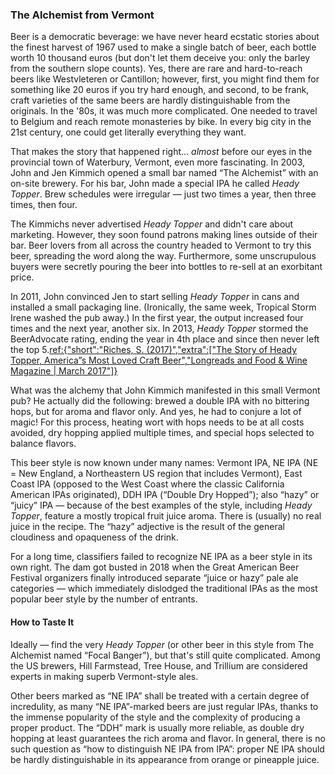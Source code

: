 ### The Alchemist from Vermont

Beer is a democratic beverage: we have never heard ecstatic stories about the finest harvest of 1967 used to make a single batch of beer, each bottle worth 10 thousand euros (but don't let them deceive you: only the barley from the southern slope counts). Yes, there are rare and hard-to-reach beers like Westvleteren or Cantillon; however, first, you might find them for something like 20 euros if you try hard enough, and second, to be frank, craft varieties of the same beers are hardly distinguishable from the originals. In the '80s, it was much more complicated. One needed to travel to Belgium and reach remote monasteries by bike. In every big city in the 21st century, one could get literally everything they want.

That makes the story that happened right… *almost* before our eyes in the provincial town of Waterbury, Vermont, even more fascinating. In 2003, John and Jen Kimmich opened a small bar named “The Alchemist” with an on-site brewery. For his bar, John made a special IPA he called *Heady Topper*. Brew schedules were irregular — just two times a year, then three times, then four.

The Kimmichs never advertised *Heady Topper* and didn't care about marketing. However, they soon found patrons making lines outside of their bar. Beer lovers from all across the country headed to Vermont to try this beer, spreading the word along the way. Furthermore, some unscrupulous buyers were secretly pouring the beer into bottles to re-sell at an exorbitant price.

In 2011, John convinced Jen to start selling *Heady Topper* in cans and installed a small packaging line. (Ironically, the same week, Tropical Storm Irene washed the pub away.) In the first year, the output increased four times and the next year, another six. In 2013, *Heady Topper* stormed the BeerAdvocate rating, ending the year in 4th place and since then never left the top 5.[ref:{"short":"Riches, S. (2017)","extra":["The Story of Heady Topper, America”s Most Loved Craft Beer","Longreads and Food & Wine Magazine | March 2017"]}](https://longreads.com/2017/03/01/the-story-of-heady-topper-americas-most-loved-craft-beer/)

What was the alchemy that John Kimmich manifested in this small Vermont pub? He actually did the following: brewed a double IPA with no bittering hops, but for aroma and flavor only. And yes, he had to conjure a lot of magic! For this process, heating wort with hops needs to be at all costs avoided, dry hopping applied multiple times, and special hops selected to balance flavors.

This beer style is now known under many names: Vermont IPA, NE IPA (NE = New England, a Northeastern US region that includes Vermont), East Coast IPA (opposed to the West Coast where the classic California American IPAs originated), DDH IPA (“Double Dry Hopped”); also “hazy” or “juicy” IPA — because of the best examples of the style, including *Heady Topper*, feature a mostly tropical fruit juice aroma. There is (usually) no real juice in the recipe. The “hazy” adjective is the result of the general cloudiness and opaqueness of the drink.

For a long time, classifiers failed to recognize NE IPA as a beer style in its own right. The dam got busted in 2018 when the Great American Beer Festival organizers finally introduced separate “juice or hazy” pale ale categories — which immediately dislodged the traditional IPAs as the most popular beer style by the number of entrants.

#### How to Taste It

Ideally — find the very *Heady Topper* (or other beer in this style from The Alchemist named “Focal Banger”), but that's still quite complicated. Among the US brewers, Hill Farmstead, Tree House, and Trillium are considered experts in making superb Vermont-style ales.

Other beers marked as “NE IPA” shall be treated with a certain degree of incredulity, as many “NE IPA”-marked beers are just regular IPAs, thanks to the immense popularity of the style and the complexity of producing a proper product. The “DDH” mark is usually more reliable, as double dry hopping at least guarantees the rich aroma and flavor. In general, there is no such question as “how to distinguish NE IPA from IPA”: proper NE IPA should be hardly distinguishable in its appearance from orange or pineapple juice.